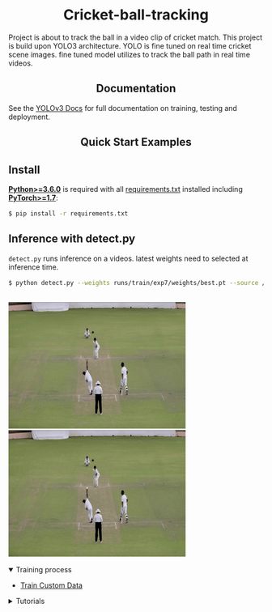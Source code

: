 # <div align="center">Cricket-ball-tracking</div>
Project is about to track the ball in a video clip of cricket match. This project is build upon YOLO3 architecture. YOLO is fine tuned on real time cricket scene images. fine tuned model utilizes to track the ball path in real time videos.

## <div align="center">Documentation</div>

See the [YOLOv3 Docs](https://docs.ultralytics.com) for full documentation on training, testing and deployment.

## <div align="center">Quick Start Examples</div>

## Install

[**Python>=3.6.0**](https://www.python.org/) is required with all
[requirements.txt](https://github.com/ultralytics/yolov3/blob/master/requirements.txt) installed including
[**PyTorch>=1.7**](https://pytorch.org/get-started/locally/):
<!-- $ sudo apt update && apt install -y libgl1-mesa-glx libsm6 libxext6 libxrender-dev -->

```bash
$ pip install -r requirements.txt
```

## Inference with detect.py
`detect.py` runs inference on a videos. latest weights need to selected at inference time. 

```bash
$ python detect.py --weights runs/train/exp7/weights/best.pt --source /path/to/video.mp4
                            
```

<p float="left">
  <img src="cricket_ball_ip.gif" height=250, width="350" />
  <img src="ball-tracking.gif" height=250, width="350" /> 
</p>

<div align="left"></div>


<details open>
<summary>Training process</summary>

* [Train Custom Data](https://github.com/ultralytics/yolov3/wiki/Train-Custom-Data)&nbsp;
</details>

<details>
<summary>Tutorials</summary>

* [Train Custom Data](https://github.com/ultralytics/yolov3/wiki/Train-Custom-Data)&nbsp; 🚀 RECOMMENDED
* [Tips for Best Training Results](https://github.com/ultralytics/yolov3/wiki/Tips-for-Best-Training-Results)&nbsp; ☘️
  RECOMMENDED
* [Weights & Biases Logging](https://github.com/ultralytics/yolov5/issues/1289)&nbsp; 🌟 NEW
* [Roboflow for Datasets, Labeling, and Active Learning](https://github.com/ultralytics/yolov5/issues/4975)&nbsp; 🌟 NEW
* [Multi-GPU Training](https://github.com/ultralytics/yolov5/issues/475)
* [PyTorch Hub](https://github.com/ultralytics/yolov5/issues/36)&nbsp; ⭐ NEW
* [TorchScript, ONNX, CoreML Export](https://github.com/ultralytics/yolov5/issues/251) 🚀
* [Test-Time Augmentation (TTA)](https://github.com/ultralytics/yolov5/issues/303)
* [Model Ensembling](https://github.com/ultralytics/yolov5/issues/318)
* [Model Pruning/Sparsity](https://github.com/ultralytics/yolov5/issues/304)
* [Hyperparameter Evolution](https://github.com/ultralytics/yolov5/issues/607)
* [Transfer Learning with Frozen Layers](https://github.com/ultralytics/yolov5/issues/1314)&nbsp; 

</details>


 









